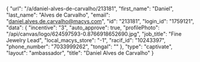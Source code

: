 {
    "url": "\/a\/daniel-alves-de-carvalho\/213181",
    "first_name": "Daniel",
    "last_name": "Alves de Carvalho",
    "email": "daniel.alves.de.carvalho@macys.com",
    "id": "213181",
    "login_id": "1759121",
    "data": {
        "incentive": "3",
        "auto_approve": true,
        "profilePhoto": "\/api\/canvas\/logo\/624597593-0.8766918652690.jpg",
        "job_title": "Fine Jewelry Lead",
        "local_macys_store": "-1",
        "racif_id": "10243397",
        "phone_number": "7033999262",
        "tongal": ""
    },
    "type": "captivate",
    "layout": "ambassador",
    "title": "Daniel Alves de Carvalho"
}